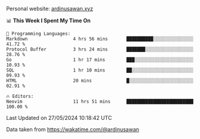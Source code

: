 Personal website: [ardinusawan.xyz](https://ardinusawan.xyz)

<!--START_SECTION:waka-->
📊 **This Week I Spent My Time On** 

```text
💬 Programming Languages: 
Markdown                 4 hrs 56 mins       ██████████░░░░░░░░░░░░░░░   41.72 % 
Protocol Buffer          3 hrs 24 mins       ███████░░░░░░░░░░░░░░░░░░   28.76 % 
Go                       1 hr 17 mins        ███░░░░░░░░░░░░░░░░░░░░░░   10.93 % 
SQL                      1 hr 10 mins        ██░░░░░░░░░░░░░░░░░░░░░░░   09.93 % 
HTML                     20 mins             █░░░░░░░░░░░░░░░░░░░░░░░░   02.91 % 

🔥 Editors: 
Neovim                   11 hrs 51 mins      █████████████████████████   100.00 % 
```


 Last Updated on 27/05/2024 10:18:42 UTC
<!--END_SECTION:waka-->
Data taken from https://wakatime.com/@ardinusawan
